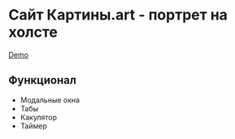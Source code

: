 # Сайт Картины.art - портрет на холсте


[Demo](http://natalia-malnova.ru/pinturas/)


## Функционал

* Модальные окна
* Табы
* Какулятор
* Таймер



